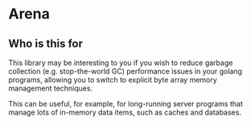# Arena

## Who is this for

This library may be interesting to you if you wish to reduce garbage collection (e.g. stop-the-world GC) performance issues in your golang programs, allowing you to switch to explicit byte array memory management techniques.

This can be useful, for example, for long-running server programs that manage lots of in-memory data items, such as caches and databases.